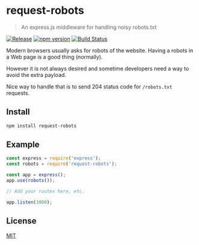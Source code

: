 # request-robots
> An express.js middleware for handling noisy robots.txt

[![Release][release-image]][release-url]
[![npm version][npm-image]][npm-url]
[![Build Status][travis-image]][travis-url]

Modern browsers usually asks for robots of the website. Having a robots in a Web page is a good thing (normally). 

However it is not always desired and sometime developers need a way to avoid the extra payload. 

Nice way to handle that is to send 204 status code for `/robots.txt` requests.

## Install

```sh
npm install request-robots
```

## Example

```javascript
const express = require('express');
const robots = require('request-robots');

const app = express();
app.use(robots());

// Add your routes here, etc.

app.listen(3000);
```

## License

[MIT](LICENSE)

[release-image]: https://img.shields.io/github/release/honzahommer/request-robots.svg
[release-url]: https://github.com/honzahommer/request-robots/releases/latest
[npm-image]: https://img.shields.io/npm/v/request-robots.svg
[npm-url]: https://npmjs.org/package/request-robots
[travis-image]: https://img.shields.io/travis/honzahommer/request-robots/master.svg
[travis-url]: https://travis-ci.org/honzahommer/request-robots

